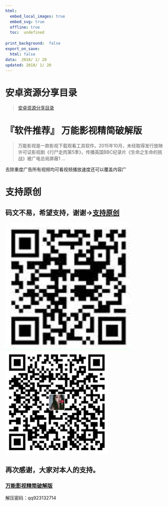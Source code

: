 ```yaml
---
html:
  embed_local_images: true
  embed_svg: true
  offline: true
  toc:  undefined

print_background:  false
export_on_save:
  html: false
data:  2018/ 1/ 20
updated: 2018/ 1/ 20
---
```




# 安卓资源分享目录

> [安卓资源分享目录](https://blog.csdn.net/qq923132714/article/details/83059823 "安卓资源分享目录")

# 『软件推荐』 万能影视精简破解版

> 万能影视是一款影视下载观看工具软件。2015年10月，未经取得发行放映许可证影视剧《行尸走肉第5季》，传播英国BBC纪录片《生命之生命的挑战》被广电总局屏蔽1 ...

 去除重度广告所有视频均可看视频播放速度还可以覆盖内容广

# 支持原创
## 码文不易，希望支持，谢谢->**[支持原创](http://blog.csdn.net/qq923132714/article/details/79399145)**
![微信支付](https://raw.githubusercontent.com/923132714/my_picture/master/blog/support/weixin.png)![微信支付](https://raw.githubusercontent.com/923132714/my_picture/master/blog/support/支付宝.png)
## 再次感谢，大家对本人的支持。

### [万能影视精简破解版](http://u16848854.ctfile.net/fs/16848854-332055067 "万能影视精简破解版")

解压密码：qq923132714
